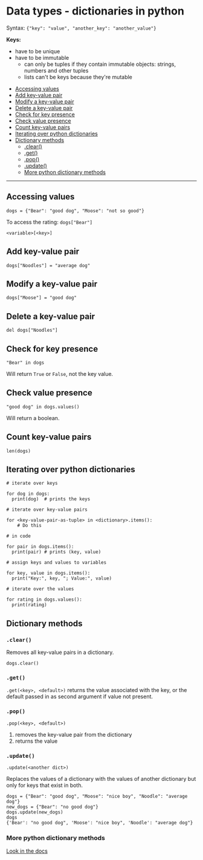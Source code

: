 # Data types - dictionaries in python <!-- omit in toc -->

Syntax: `{"key": "value", "another_key": "another_value"}`

**Keys:**

* have to be unique
* have to be immutable
  * can only be tuples if they contain immutable objects: strings, numbers and other tuples
  * lists can't be keys because they're mutable
     
- [Accessing values](#accessing-values)
- [Add key-value pair](#add-key-value-pair)
- [Modify a key-value pair](#modify-a-key-value-pair)
- [Delete a key-value pair](#delete-a-key-value-pair)
- [Check for key presence](#check-for-key-presence)
- [Check value presence](#check-value-presence)
- [Count key-value pairs](#count-key-value-pairs)
- [Iterating over python dictionaries](#iterating-over-python-dictionaries)
- [Dictionary methods](#dictionary-methods)
  - [.clear()](#clear)
  - [.get()](#get)
  - [.pop()](#pop)
  - [.update()](#update)
  - [More python dictionary methods](#more-python-dictionary-methods)

---

## Accessing values

`dogs = {"Bear": "good dog", "Moose": "not so good"}`

To access the rating: `dogs["Bear"]`
    
```
<variable>[<key>]
```

## Add key-value pair

```
dogs["Noodles"] = "average dog"
```

## Modify a key-value pair

```
dogs["Moose"] = "good dog"
```

## Delete a key-value pair

```
del dogs["Noodles"]
```

## Check for key presence

```
"Bear" in dogs
```

Will return `True` or `False`, not the key value.

## Check value presence

```
"good dog" in dogs.values()
```

Will return a boolean.

## Count key-value pairs

```
len(dogs)
```

## Iterating over python dictionaries

```
# iterate over keys

for dog in dogs:
  print(dog)  # prints the keys
```
    
```
# iterate over key-value pairs

for <key-value-pair-as-tuple> in <dictionary>.items():
	# Do this

# in code

for pair in dogs.items():
  print(pair) # prints (key, value)
```
    
```
# assign keys and values to variables

for key, value in dogs.items():
  print("Key:", key, "; Value:", value)
```

```
# iterate over the values

for rating in dogs.values():
  print(rating)
```

## Dictionary methods

### `.clear()`

Removes all key-value pairs in a dictionary.

`dogs.clear()`

### `.get()`

`.get(<key>, <default>)` returns the value associated with the key, or the default passed in as second argument if value not present.

### `.pop()`

`.pop(<key>, <default>)` 

1. removes the key-value pair from the dictionary
2. returns the value

### `.update()`

`.update(<another dict>)`

Replaces the values of a dictionary with the values of another dictionary but only for keys that exist in both.

```
dogs = {"Bear": "good dog", "Moose": "nice boy", "Noodle": "average dog"}
new_dogs = {"Bear": "no good dog"}
dogs.update(new_dogs)
dogs
{'Bear': "no good dog", 'Moose': "nice boy", 'Noodle': "average dog"}
```

### More python dictionary methods

[Look in the docs](https://docs.python.org/3/library/stdtypes.html#mapping-types-dict)

